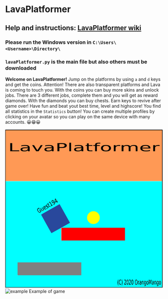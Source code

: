 # LavaPlatformer

## Help and instructions: [LavaPlatformer wiki](https://github.com/OrangoMango/LavaPlatformer/wiki)

### Please run the Windows version in `C:\Users\<Username>\Directory\`

### `lavaPlatformer.py` is the main file but also others must be downloaded<br>

**Welcome on LavaPlatformer!**
Jump on the platforms by using `a` and `d` keys and get the coins. Attention! There are also transparent platforms and Lava is coming to touch you. With the coins you can buy more skins and unlock jobs. There are 3 different jobs, complete them and you will get as reward diamonds. With the diamonds you can buy chests. Earn keys to revive after game over! Have fun and beat yout best time, level and highscore! You find all statistics in the `Statistics` button! You can create multiple profiles by clicking on your avatar so you can play on the same device with many accounts. 😀😁😀


![Image](Data/showupimage.gif) <br>
![example](https://user-images.githubusercontent.com/61402409/84525997-dab06f80-acdc-11ea-8e9e-70201fb354cd.jpg)
Example of game

